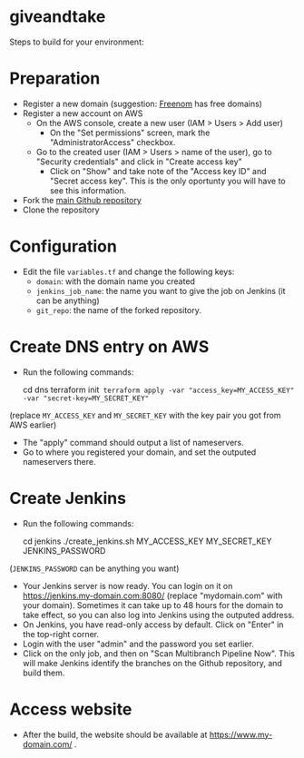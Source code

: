 # giveandtake

Steps to build for your environment:

# Preparation

- Register a new domain (suggestion: [Freenom](https://freenom.com/) has free domains)
- Register a new account on AWS
  - On the AWS console, create a new user (IAM > Users > Add user)
    - On the "Set permissions" screen, mark the "AdministratorAccess" checkbox.
  - Go to the created user (IAM > Users > name of the user), go to "Security credentials" and click in
     "Create access key"
    - Click on "Show" and take note of the "Access key ID" and "Secret access key". This is the only
     oportunty you will have to see this information.
- Fork the [main Github repository](https://github.com/andrenho/giveandtake)
- Clone the repository

# Configuration

- Edit the file `variables.tf` and change the following keys:
  - `domain`: with the domain name you created
  - `jenkins_job_name`: the name you want to give the job on Jenkins (it can be anything)
  - `git_repo`: the name of the forked repository.

# Create DNS entry on AWS

- Run the following commands:

	cd dns
	terraform init`
	terraform apply -var "access_key=MY_ACCESS_KEY" -var "secret-key=MY_SECRET_KEY"`

(replace `MY_ACCESS_KEY` and `MY_SECRET_KEY` with the key pair you got from AWS earlier)

- The "apply" command should output a list of nameservers.
- Go to where you registered your domain, and set the outputed nameservers there.

# Create Jenkins

- Run the following commands:

	cd jenkins
	./create_jenkins.sh MY_ACCESS_KEY MY_SECRET_KEY JENKINS_PASSWORD

(`JENKINS_PASSWORD` can be anything you want)

- Your Jenkins server is now ready. You can login on it on https://jenkins.my-domain.com:8080/ 
   (replace "mydomain.com" with your domain). Sometimes it can take up to 48 hours for the domain
   to take effect, so you can also log into Jenkins using the outputed address.
- On Jenkins, you have read-only access by default. Click on "Enter" in the top-right corner.
- Login with the user "admin" and the password you set earlier.
- Click on the only job, and then on "Scan Multibranch Pipeline Now". This will make Jenkins identify
   the branches on the Github repository, and build them.

# Access website

- After the build, the website should be available at https://www.my-domain.com/ .
